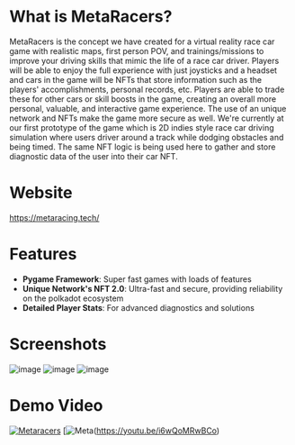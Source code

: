 # What is MetaRacers?
MetaRacers is the concept we have created for a virtual reality race car game with realistic maps, first person POV, and trainings/missions to improve your driving skills that mimic the life of a race car driver. Players will be able to enjoy the full experience with just joysticks and a headset and cars in the game will be NFTs that store information such as the players' accomplishments, personal records, etc. Players are able to trade these for other cars or skill boosts in the game, creating an overall more personal, valuable, and interactive game experience. The use of an unique network and NFTs make the game more secure as well. We're currently at our first prototype of the game which is 2D indies style race car driving simulation where users driver around a track while dodging obstacles and being timed. The same NFT logic is being used here to gather and store diagnostic data of the user into their car NFT.

# Website
https://metaracing.tech/

# Features
- **Pygame Framework**: Super fast games with loads of features
- **Unique Network's NFT 2.0**: Ultra-fast and secure, providing reliability on the polkadot ecosystem
- **Detailed Player Stats**: For advanced diagnostics and solutions

# Screenshots
![image](https://github.com/user-attachments/assets/a3fa6ed1-9750-4873-8577-ebd11c0b90bd)
![image](https://github.com/user-attachments/assets/f953823a-d0a1-499d-a921-2241d90812a0)
![image](https://github.com/user-attachments/assets/23ae8a74-a38f-4ff6-81f6-60c220acc7f0)

# Demo Video
[![Metaracers](https://backiee.com/static/wallpapers/560x315/368175.jpg)](https://youtu.be/Lw2XvW8aFhM)
[![Meta](https://media.discordapp.net/attachments/1265475623820853248/1267135740563685419/image.png?ex=66a7af9e&is=66a65e1e&hm=db6bf45e513ec0ced3b16cf63d733ce4d371b4a9ea0086e3d6ab9792612c86cc&=&format=webp&quality=lossless&width=1291&height=741)(https://youtu.be/i6wQoMRwBCo)
